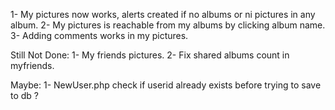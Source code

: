 1- My pictures now works, alerts created if no albums or ni pictures in any album.
2- My pictures is reachable from my albums by clicking album name.
3- Adding comments works in my pictures. 


Still Not Done:
1- My friends pictures.
2- Fix shared albums count in myfriends.

Maybe:
1- NewUser.php check if userid already exists before trying to save to db ?